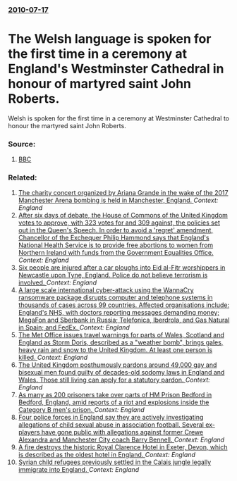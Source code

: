 ### [2010-07-17](/news/2010/07/17/index.md)

# The Welsh language is spoken for the first time in a ceremony at England's Westminster Cathedral in honour of martyred saint John Roberts. 

Welsh is spoken for the first time in a ceremony at Westminster Cathedral to honour the martyred saint John Roberts.


### Source:

1. [BBC](http://www.bbc.co.uk/news/uk-wales-10667169)

### Related:

1. [The charity concert organized by Ariana Grande in the wake of the 2017 Manchester Arena bombing is held in Manchester, England. ](/news/2017/06/4/the-charity-concert-organized-by-ariana-grande-in-the-wake-of-the-2017-manchester-arena-bombing-is-held-in-manchester-england.md) _Context: England_
2. [After six days of debate, the House of Commons of the United Kingdom votes to approve, with 323 votes for and 309 against, the policies set out in the Queen's Speech. In order to avoid a 'regret' amendment, Chancellor of the Exchequer Philip Hammond says that England's National Health Service is to provide free abortions to women from Northern Ireland with funds from the Government Equalities Office. ](/news/2017/06/29/after-six-days-of-debate-the-house-of-commons-of-the-united-kingdom-votes-to-approve-with-323-votes-for-and-309-against-the-policies-set.md) _Context: England_
3. [Six people are injured after a car ploughs into Eid al-Fitr worshippers in Newcastle upon Tyne, England.  Police do not believe terrorism is involved. ](/news/2017/06/25/six-people-are-injured-after-a-car-ploughs-into-eid-al-fitr-worshippers-in-newcastle-upon-tyne-england-police-do-not-believe-terrorism-is.md) _Context: England_
4. [A large scale international cyber-attack using the WannaCry ransomware package disrupts computer and telephone systems in thousands of cases across 99 countries. Affected organisations include: England's NHS, with doctors reporting messages demanding money; MegaFon and Sberbank in Russia; Telefonica, Iberdrola, and Gas Natural in Spain; and FedEx. ](/news/2017/05/12/a-large-scale-international-cyber-attack-using-the-wannacry-ransomware-package-disrupts-computer-and-telephone-systems-in-thousands-of-cases.md) _Context: England_
5. [The Met Office issues travel warnings for parts of Wales, Scotland and England as Storm Doris, described as a "weather bomb", brings gales, heavy rain and snow to the United Kingdom. At least one person is killed. ](/news/2017/02/23/the-met-office-issues-travel-warnings-for-parts-of-wales-scotland-and-england-as-storm-doris-described-as-a-aweather-bomba-brings-gal.md) _Context: England_
6. [The United Kingdom posthumously pardons around 49,000 gay and bisexual men found guilty of decades-old sodomy laws in England and Wales.  Those still living can apply for a statutory pardon.  ](/news/2017/01/31/the-united-kingdom-posthumously-pardons-around-49-000-gay-and-bisexual-men-found-guilty-of-decades-old-sodomy-laws-in-england-and-wales-th.md) _Context: England_
7. [As many as 200 prisoners take over parts of HM Prison Bedford in Bedford, England, amid reports of a riot and explosions inside the Category B men's prison. ](/news/2016/11/6/as-many-as-200-prisoners-take-over-parts-of-hm-prison-bedford-in-bedford-england-amid-reports-of-a-riot-and-explosions-inside-the-category.md) _Context: England_
8. [Four police forces in England say they are actively investigating allegations of child sexual abuse in association football. Several ex-players have gone public with allegations against former Crewe Alexandra and Manchester City coach Barry Bennell. ](/news/2016/11/25/four-police-forces-in-england-say-they-are-actively-investigating-allegations-of-child-sexual-abuse-in-association-football-several-ex-play.md) _Context: England_
9. [A fire destroys the historic Royal Clarence Hotel in Exeter, Devon, which is described as the oldest hotel in England. ](/news/2016/10/28/a-fire-destroys-the-historic-royal-clarence-hotel-in-exeter-devon-which-is-described-as-the-oldest-hotel-in-england.md) _Context: England_
10. [Syrian child refugees previously settled in the Calais jungle legally immigrate into England. ](/news/2016/10/15/syrian-child-refugees-previously-settled-in-the-calais-jungle-legally-immigrate-into-england.md) _Context: England_
